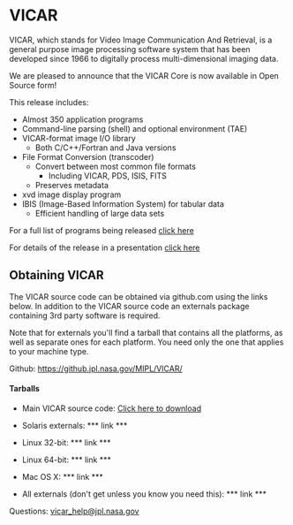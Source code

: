 # VICAR
VICAR, which stands for Video Image Communication And Retrieval, is a general purpose image processing software system that has been developed since 1966 to digitally process multi-dimensional imaging data.

We are pleased to announce that the VICAR Core is now available in Open
Source form!

This release includes:

* Almost 350 application programs
* Command-line parsing (shell) and optional environment (TAE)
* VICAR-format image I/O library
  - Both C/C++/Fortran and Java versions
* File Format Conversion (transcoder)
  - Convert between most common file formats
    - Including VICAR, PDS, ISIS, FITS
  - Preserves metadata
* xvd image display program
* IBIS (Image-Based Information System) for tabular data
  - Efficient handling of large data sets


For a full list of programs being released [click here](http://www-mipl.jpl.nasa.gov/VICAR_OS_contents_v1.0.pdf)

For details of the release in a presentation [click here](http://www-mipl.jpl.nasa.gov/vicar_open_source.pdf)


## Obtaining VICAR

The VICAR source code can be obtained via github.com using the links below. In addition to the VICAR source code an externals package containing 3rd party software is required. 

Note that for externals you'll find a tarball that contains all the platforms, as
well as separate ones for each platform.  You need only the one that
applies to your machine type.

Github: https://github.jpl.nasa.gov/MIPL/VICAR/

#### Tarballs

* Main VICAR source code:  [Click here to download](https://github.jpl.nasa.gov/MIPL/VICAR/tarball/master)

* Solaris externals:  *** link ***

* Linux 32-bit:  *** link ***

* Linux 64-bit:  *** link ***

* Mac OS X:  *** link ***

* All externals (don't get unless you know you need this): *** link ***


Questions:  vicar_help@jpl.nasa.gov
